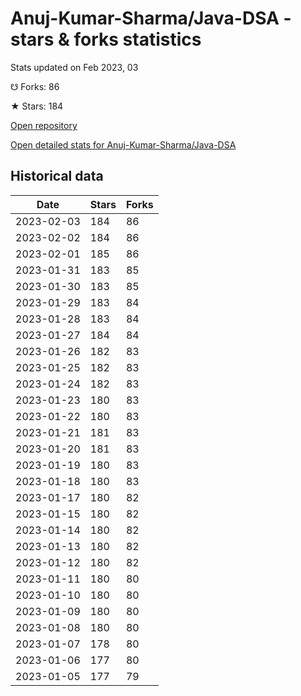 # Anuj-Kumar-Sharma/Java-DSA - stars & forks statistics

Stats updated on Feb 2023, 03

☋ Forks: 86

★ Stars: 184

[Open repository](https://github.com/Anuj-Kumar-Sharma/Java-DSA)

[Open detailed stats for Anuj-Kumar-Sharma/Java-DSA](https://reviewgithub.com/rep/Anuj-Kumar-Sharma/Java-DSA)

## Historical data
| Date | Stars | Forks |
|------|-------|-------|
| 2023-02-03 | 184 | 86 | 
| 2023-02-02 | 184 | 86 | 
| 2023-02-01 | 185 | 86 | 
| 2023-01-31 | 183 | 85 | 
| 2023-01-30 | 183 | 85 | 
| 2023-01-29 | 183 | 84 | 
| 2023-01-28 | 183 | 84 | 
| 2023-01-27 | 184 | 84 | 
| 2023-01-26 | 182 | 83 | 
| 2023-01-25 | 182 | 83 | 
| 2023-01-24 | 182 | 83 | 
| 2023-01-23 | 180 | 83 | 
| 2023-01-22 | 180 | 83 | 
| 2023-01-21 | 181 | 83 | 
| 2023-01-20 | 181 | 83 | 
| 2023-01-19 | 180 | 83 | 
| 2023-01-18 | 180 | 83 | 
| 2023-01-17 | 180 | 82 | 
| 2023-01-15 | 180 | 82 | 
| 2023-01-14 | 180 | 82 | 
| 2023-01-13 | 180 | 82 | 
| 2023-01-12 | 180 | 82 | 
| 2023-01-11 | 180 | 80 | 
| 2023-01-10 | 180 | 80 | 
| 2023-01-09 | 180 | 80 | 
| 2023-01-08 | 180 | 80 | 
| 2023-01-07 | 178 | 80 | 
| 2023-01-06 | 177 | 80 | 
| 2023-01-05 | 177 | 79 | 

